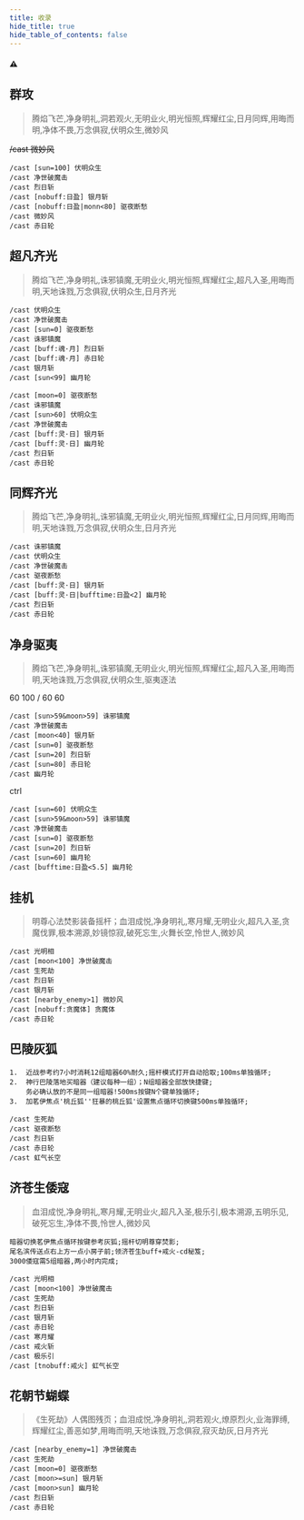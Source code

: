 ```yaml
---
title: 收录
hide_title: true
hide_table_of_contents: false
---
```


#### :warning:

## 群攻

> 腾焰飞芒,净身明礼,洞若观火,无明业火,明光恒照,辉耀红尘,日月同辉,用晦而明,净体不畏,万念俱寂,伏明众生,微妙风

~~/cast 微妙风~~
```
/cast [sun=100] 伏明众生
/cast 净世破魔击
/cast 烈日斩
/cast [nobuff:日盈] 银月斩
/cast [nobuff:日盈|monn<80] 驱夜断愁
/cast 微妙风
/cast 赤日轮
```

## 超凡齐光

> 腾焰飞芒,净身明礼,诛邪镇魔,无明业火,明光恒照,辉耀红尘,超凡入圣,用晦而明,天地诛戮,万念俱寂,伏明众生,日月齐光

```
/cast 伏明众生
/cast 净世破魔击
/cast [sun=0] 驱夜断愁
/cast 诛邪镇魔
/cast [buff:魂·月] 烈日斩
/cast [buff:魂·月] 赤日轮
/cast 银月斩
/cast [sun<99] 幽月轮
```
```
/cast [moon=0] 驱夜断愁
/cast 诛邪镇魔
/cast [sun>60] 伏明众生
/cast 净世破魔击
/cast [buff:灵·日] 银月斩
/cast [buff:灵·日] 幽月轮
/cast 烈日斩
/cast 赤日轮
```


## 同辉齐光

> 腾焰飞芒,净身明礼,诛邪镇魔,无明业火,明光恒照,辉耀红尘,日月同辉,用晦而明,天地诛戮,万念俱寂,伏明众生,日月齐光

```
/cast 诛邪镇魔
/cast 伏明众生
/cast 净世破魔击
/cast 驱夜断愁
/cast [buff:灵·日] 银月斩
/cast [buff:灵·日|bufftime:日盈<2] 幽月轮
/cast 烈日斩
/cast 赤日轮
```

## 净身驱夷

> 腾焰飞芒,净身明礼,诛邪镇魔,无明业火,明光恒照,辉耀红尘,超凡入圣,用晦而明,天地诛戮,万念俱寂,伏明众生,驱夷逐法

60 100 / 60 60
```
/cast [sun>59&moon>59] 诛邪镇魔
/cast 净世破魔击
/cast [moon<40] 银月斩
/cast [sun=0] 驱夜断愁
/cast [sun=20] 烈日斩
/cast [sun=80] 赤日轮
/cast 幽月轮
```

ctrl
```
/cast [sun=60] 伏明众生
/cast [sun>59&moon>59] 诛邪镇魔
/cast 净世破魔击
/cast [sun=0] 驱夜断愁
/cast [sun=20] 烈日斩
/cast [sun=60] 幽月轮
/cast [bufftime:日盈<5.5] 幽月轮
```




## 挂机



> 明尊心法焚影装备摇杆；血泪成悦,净身明礼,寒月耀,无明业火,超凡入圣,贪魔伐罪,极本溯源,妙镜惊寂,破死忘生,火舞长空,怜世人,微妙风

```
/cast 光明相
/cast [moon<100] 净世破魔击
/cast 生死劫
/cast 烈日斩
/cast 银月斩
/cast [nearby_enemy>1] 微妙风
/cast [nobuff:贪魔体] 贪魔体
/cast 赤日轮
```




## 巴陵灰狐
```
1.  近战参考约7小时消耗12组暗器60%耐久;摇杆模式打开自动拾取;100ms单独循环;
2.  神行巴陵落地买暗器（建议每种一组）；N组暗器全部放快捷键;
    务必确认放的不是同一组暗器!500ms按键N个键单独循环;
3.  加茗伊焦点'桃丘狐''狂暴的桃丘狐'设置焦点循环切换键500ms单独循环;
```
```
/cast 生死劫
/cast 驱夜断愁
/cast 烈日斩
/cast 赤日轮
/cast 虹气长空
```

## 济苍生倭寇

> 血泪成悦,净身明礼,寒月耀,无明业火,超凡入圣,极乐引,极本溯源,五明乐见,破死忘生,净体不畏,怜世人,微妙风

```
暗器切换茗伊焦点循环按键参考灰狐;摇杆切明尊穿焚影;
尾名滨传送点右上方一点小房子前;领济苍生buff+戒火-cd秘笈;
3000倭寇需5组暗器,两小时内完成;
```
```
/cast 光明相
/cast [moon<100] 净世破魔击
/cast 生死劫
/cast 烈日斩
/cast 银月斩
/cast 赤日轮
/cast 寒月耀
/cast 戒火斩
/cast 极乐引
/cast [tnobuff:戒火] 虹气长空
```


## 花朝节蝴蝶

> 《生死劫》人偶图残页；血泪成悦,净身明礼,洞若观火,燎原烈火,业海罪缚,辉耀红尘,善恶如梦,用晦而明,天地诛戮,万念俱寂,寂灭劫灰,日月齐光



```
/cast [nearby_enemy=1] 净世破魔击
/cast 生死劫
/cast [moon=0] 驱夜断愁
/cast [moon>=sun] 银月斩
/cast [moon>sun] 幽月轮
/cast 烈日斩
/cast 赤日轮
```
